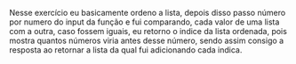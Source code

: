 Nesse exercício eu basicamente ordeno a lista, depois disso passo número por numero do input da função e fui comparando, cada valor de uma lista com a outra, caso fossem iguais, eu retorno o indice da lista ordenada, pois mostra quantos números viria antes desse número, sendo assim consigo a resposta ao retornar a lista da qual fui adicionando cada indica.